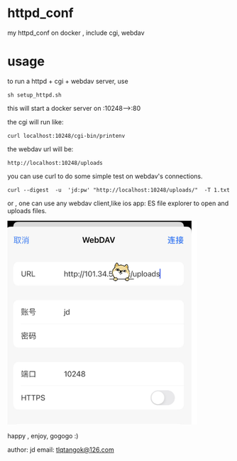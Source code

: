 # httpd_conf
my httpd_conf on docker , include cgi, webdav

# usage
to run a httpd + cgi + webdav server, use 
```
sh setup_httpd.sh

```


this will start a docker server on :10248-->:80

the cgi will run like:

```
curl localhost:10248/cgi-bin/printenv
```

the webdav url will be:
```
http://localhost:10248/uploads
```

you can use curl to do some simple test on webdav's connections.

```
curl --digest  -u  'jd:pw' "http://localhost:10248/uploads/"  -T 1.txt
```

or , one can use any webdav client,like ios app: ES file explorer to open and uploads files.

![es file explorer](./img/es.png)

happy , enjoy, gogogo :)


author: jd
email: tlqtangok@126.com


